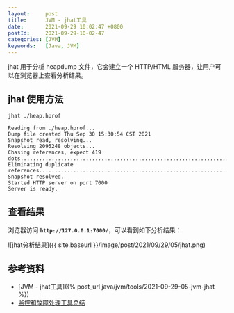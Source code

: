 ```yaml
---
layout:     post
title:      JVM - jhat工具
date:       2021-09-29 10:02:47 +0800
postId:     2021-09-29-10-02-47
categories: [JVM]
keywords:   [Java, JVM]
---
```


jhat 用于分析 heapdump 文件，它会建立一个 HTTP/HTML 服务器，让用户可以在浏览器上查看分析结果。

## jhat 使用方法

```shell
jhat ./heap.hprof
```
```
Reading from ./heap.hprof...
Dump file created Thu Sep 30 15:30:54 CST 2021
Snapshot read, resolving...
Resolving 2095248 objects...
Chasing references, expect 419 dots...................................................................................................................................................................................................................................................................................................................................................................................................................................
Eliminating duplicate references...................................................................................................................................................................................................................................................................................................................................................................................................................................
Snapshot resolved.
Started HTTP server on port 7000
Server is ready.
```

## 查看结果

浏览器访问 **`http://127.0.0.1:7000/`**，可以看到如下分析结果：

![jhat分析结果]({{ site.baseurl }}/image/post/2021/09/29/05/jhat.png)


## 参考资料
* [JVM - jhat工具]({% post_url java/jvm/tools/2021-09-29-05-jvm-jhat %})
* [监控和故障处理工具总结](https://snailclimb.gitee.io/javaguide/#/docs/java/jvm/JDK监控和故障处理工具总结?id=jdk-监控和故障处理工具总结)

